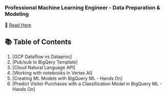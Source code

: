 ### Professional Machine Learning Engineer - Data Preparation & Modeling  
📘 <a href='https://fern-stop-81f.notion.site/Machine-Learning-Engineer-Learning-Path-Data-Preparation-Modeling-1c113f9f5c03808f990ddb748350f5dc'> Read Here </a> 

## 📚 Table of Contents

1. [GCP Dataflow vs Dataproc]
2. [Pub/sub to BigQery Template]
3. [Cloud Natural Language API]
4. [Working with notebooks in Vertex AI]
5. [Creating ML Models with BigQuery ML - Hands On]
6. [Predict Visitor Purchases with a Classification Model in BigQuery ML - Hands On]
   
